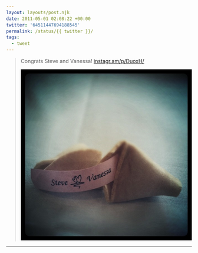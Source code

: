 ```yaml
---
layout: layouts/post.njk
date: 2011-05-01 02:08:22 +00:00
twitter: '64511447694188545'
permalink: /status/{{ twitter }}/
tags: 
  - tweet
---
```


> Congrats Steve and Vanessa! [instagr.am/p/DuoxH/](http://instagr.am/p/DuoxH/)
> 
> ![open fortune cookie with message Steve and Vanessa](/img/_insta/11116645_1432870837026403_1785151946_n.jpg)

---
